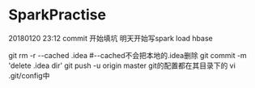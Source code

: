 # SparkPractise
20180120 23:12 commit 开始填坑
明天开始写spark load hbase

git rm -r --cached .idea  #--cached不会把本地的.idea删除
git commit -m 'delete .idea dir'
git push -u origin master
git的配置都在其目录下的
vi .git/config中